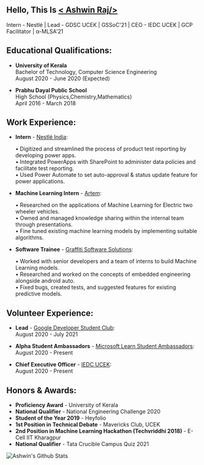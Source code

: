 <!--
**ashwinraj-in/ashwinraj-in** is a ✨ _special_ ✨ repository because its `README.md` (this file) appears on your GitHub profile.

Here are some ideas to get you started:

- 🔭 I’m currently working on ...
- 🌱 I’m currently learning ...
- 👯 I’m looking to collaborate on ...
- 🤔 I’m looking for help with ...
- 💬 Ask me about ...
- 📫 How to reach me: ...
- 😄 Pronouns: ...
- ⚡ Fun fact: ...
-->

## Hello, This Is [< Ashwin Raj/>](https://ashwinraj-in.github.io) 
Intern - Nestlé | Lead - GDSC UCEK | GSSoC'21 | CEO - IEDC UCEK | GCP Facilitator | α-MLSA'21
<br />

## Educational Qualifications:
- **University of Kerala**</br>Bachelor of Technology, Computer Science Engineering</br>August 2020 - June 2020 (Expected)

- **Prabhu Dayal Public School**</br>High School (Physics,Chemistry,Mathematics)</br>April 2016 - March 2018

## Work Experience:
- **Intern** - [Nestlé India](https://www.nestle.in/):

    • Digitized and streamlined the process of product test reporting by developing power apps.</br>• Integrated PowerApps with SharePoint to administer data policies and facilitate test reporting.</br>• Used Power Automate to set auto-approval & status update feature for power applications.

- **Machine Learning Intern** - [Artem](https://artem.energy/):

    • Researched on the applications of Machine Learning for Electric two wheeler vehicles.</br>• Owned and managed knowledge sharing within the internal team through presentations.</br>• Fine tuned existing machine learning models by implementing suitable algorithms.

- **Software Trainee** - [Graffiti Software Solutions](http://www.graffititechnologies.com/):

    • Worked with senior developers and a team of interns to build Machine Learning models.</br>• Researched and worked on the concepts of embedded engineering alongside android auto.</br>• Fixed bugs, created tests, and suggested features for existing predictive models.
    

## Volunteer Experience:
- **Lead** - [Google Developer Student Club](https://www.nestle.in/):</br>August 2020 - July 2021

- **Alpha Student Ambassadors** - [Microsoft Learn Student Ambassadors](https://www.nestle.in/):</br>August 2020 - Present

- **Chief Executive Officer** - [IEDC UCEK](https://www.nestle.in/):</br>August 2020 - Present

## Honors & Awards:
- **Proficiency Award** - University of Kerala
- **National Qualifier** - National Engineering Challenge 2020
- **Student of the Year 2019** - Heyfolio
- **1st Position in Technical Debate** - Mavericks Club, UCEK
- **2nd Position in Machine Learning Hackathon (Techvriddhi 2018)** - E-Cell IIT Kharagpur
- **National Qualifier** - Tata Crucible Campus Quiz 2021

![Ashwin's Github Stats](https://github-readme-stats.vercel.app/api?username=ashwinraj-in&show_icons=true&hide_border=true)
